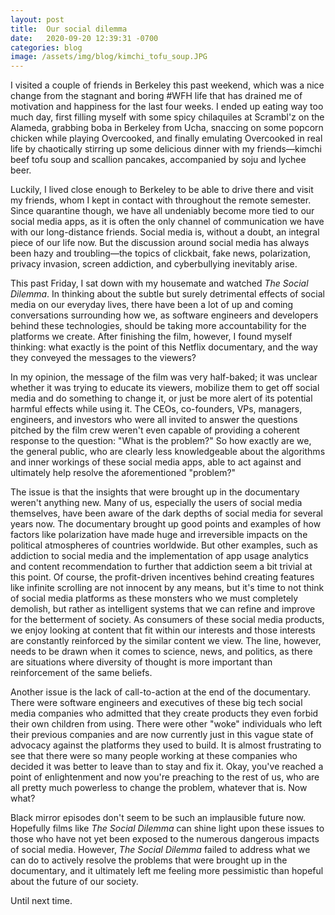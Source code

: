 ```yaml
---
layout: post
title:  Our social dilemma
date:   2020-09-20 12:39:31 -0700
categories: blog
image: /assets/img/blog/kimchi_tofu_soup.JPG
---
```

I visited a couple of friends in Berkeley this past weekend, which was a nice change from the stagnant and boring #WFH life that has drained me of motivation and happiness for the last four weeks. I ended up eating way too much day, first filling myself with some spicy chilaquiles at Scrambl'z on the Alameda, grabbing boba in Berkeley from Ucha, snaccing on some popcorn chicken while playing Overcooked, and finally emulating Overcooked in real life by chaotically stirring up some delicious dinner with my friends––kimchi beef tofu soup and scallion pancakes, accompanied by soju and lychee beer.

Luckily, I lived close enough to Berkeley to be able to drive there and visit my friends, whom I kept in contact with throughout the remote semester. Since quarantine though, we have all undeniably become more tied to our social media apps, as it is often the only channel of communication we have with our long-distance friends. Social media is, without a doubt, an integral piece of our life now. But the discussion around social media has always been hazy and troubling––the topics of clickbait, fake news, polarization, privacy invasion, screen addiction, and cyberbullying inevitably arise.

This past Friday, I sat down with my housemate and watched *The Social Dilemma*. In thinking about the subtle but surely detrimental effects of social media on our everyday lives, there have been a lot of up and coming conversations surrounding how we, as software engineers and developers behind these technologies, should be taking more accountability for the platforms we create. After finishing the film, however, I found myself thinking: what exactly is the point of this Netflix documentary, and the way they conveyed the messages to the viewers?

In my opinion, the message of the film was very half-baked; it was unclear whether it was trying to educate its viewers, mobilize them to get off social media and do something to change it, or just be more alert of its potential harmful effects while using it. The CEOs, co-founders, VPs, managers, engineers, and investors who were all invited to answer the questions pitched by the film crew weren't even capable of providing a coherent response to the question: "What is the problem?" So how exactly are we, the general public, who are clearly less knowledgeable about the algorithms and inner workings of these social media apps, able to act against and ultimately help resolve the aforementioned "problem?"

The issue is that the insights that were brought up in the documentary weren't anything new. Many of us, especially the users of social media themselves, have been aware of the dark depths of social media for several years now. The documentary brought up good points and examples of how factors like polarization have made huge and irreversible impacts on the political atmospheres of countries worldwide. But other examples, such as addiction to social media and the implementation of app usage analytics and content recommendation to further that addiction seem a bit trivial at this point. Of course, the profit-driven incentives behind creating features like infinite scrolling are not innocent by any means, but it's time to not think of social media platforms as these monsters who we must completely demolish, but rather as intelligent systems that we can refine and improve for the betterment of society. As consumers of these social media products, we enjoy looking at content that fit within our interests and those interests are constantly reinforced by the similar content we view. The line, however, needs to be drawn when it comes to science, news, and politics, as there are situations where diversity of thought is more important than reinforcement of the same beliefs.

Another issue is the lack of call-to-action at the end of the documentary. There were software engineers and executives of these big tech social media companies who admitted that they create products they even forbid their own children from using. There were other "woke" individuals who left their previous companies and are now currently just in this vague state of advocacy against the platforms they used to build. It is almost frustrating to see that there were so many people working at these companies who decided it was better to leave than to stay and fix it. Okay, you've reached a point of enlightenment and now you're preaching to the rest of us, who are all pretty much powerless to change the problem, whatever that is. Now what?

Black mirror episodes don't seem to be such an implausible future now. Hopefully films like *The Social Dilemma* can shine light upon these issues to those who have not yet been exposed to the numerous dangerous impacts of social media. However, *The Social Dilemma* failed to address what we can do to actively resolve the problems that were brought up in the documentary, and it ultimately left me feeling more pessimistic than hopeful about the future of our society.

Until next time.
